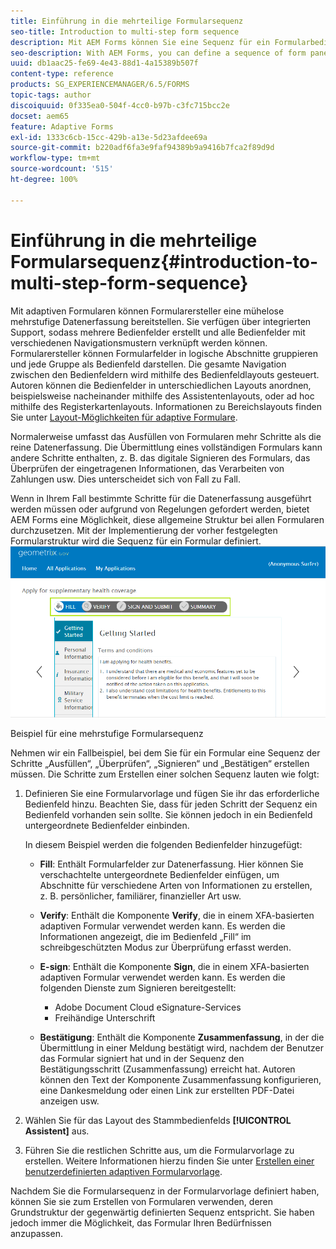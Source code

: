 ```yaml
---
title: Einführung in die mehrteilige Formularsequenz
seo-title: Introduction to multi-step form sequence
description: Mit AEM Forms können Sie eine Sequenz für ein Formularbedienfeld definieren, nach der Benutzer in einem adaptiven Formular navigieren und es ausfüllen sollen.
seo-description: With AEM Forms, you can define a sequence of form panel in which you want users to navigate and fill an adaptive form.
uuid: db1aac25-fe69-4e43-88d1-4a15389b507f
content-type: reference
products: SG_EXPERIENCEMANAGER/6.5/FORMS
topic-tags: author
discoiquuid: 0f335ea0-504f-4cc0-b97b-c3fc715bcc2e
docset: aem65
feature: Adaptive Forms
exl-id: 1333c6cb-15cc-429b-a13e-5d23afdee69a
source-git-commit: b220adf6fa3e9faf94389b9a9416b7fca2f89d9d
workflow-type: tm+mt
source-wordcount: '515'
ht-degree: 100%

---
```


# Einführung in die mehrteilige Formularsequenz{#introduction-to-multi-step-form-sequence}

Mit adaptiven Formularen können Formularersteller eine mühelose mehrstufige Datenerfassung bereitstellen. Sie verfügen über integrierten Support, sodass mehrere Bedienfelder erstellt und alle Bedienfelder mit verschiedenen Navigationsmustern verknüpft werden können. Formularersteller können Formularfelder in logische Abschnitte gruppieren und jede Gruppe als Bedienfeld darstellen. Die gesamte Navigation zwischen den Bedienfeldern wird mithilfe des Bedienfeldlayouts gesteuert. Autoren können die Bedienfelder in unterschiedlichen Layouts anordnen, beispielsweise nacheinander mithilfe des Assistentenlayouts, oder ad hoc mithilfe des Registerkartenlayouts. Informationen zu Bereichslayouts finden Sie unter [Layout-Möglichkeiten für adaptive Formulare](../../forms/using/layout-capabilities-adaptive-forms.md).

Normalerweise umfasst das Ausfüllen von Formularen mehr Schritte als die reine Datenerfassung. Die Übermittlung eines vollständigen Formulars kann andere Schritte enthalten, z. B. das digitale Signieren des Formulars, das Überprüfen der eingetragenen Informationen, das Verarbeiten von Zahlungen usw. Dies unterscheidet sich von Fall zu Fall.

Wenn in Ihrem Fall bestimmte Schritte für die Datenerfassung ausgeführt werden müssen oder aufgrund von Regelungen gefordert werden, bietet AEM Forms eine Möglichkeit, diese allgemeine Struktur bei allen Formularen durchzusetzen. Mit der Implementierung der vorher festgelegten Formularstruktur wird die Sequenz für ein Formular definiert. ![Beispiel für eine mehrstufige Formularsequenz](assets/formpipeline.png)

Beispiel für eine mehrstufige Formularsequenz

Nehmen wir ein Fallbeispiel, bei dem Sie für ein Formular eine Sequenz der Schritte „Ausfüllen“, „Überprüfen“, „Signieren“ und „Bestätigen“ erstellen müssen. Die Schritte zum Erstellen einer solchen Sequenz lauten wie folgt:

1. Definieren Sie eine Formularvorlage und fügen Sie ihr das erforderliche Bedienfeld hinzu. Beachten Sie, dass für jeden Schritt der Sequenz ein Bedienfeld vorhanden sein sollte. Sie können jedoch in ein Bedienfeld untergeordnete Bedienfelder einbinden.

   In diesem Beispiel werden die folgenden Bedienfelder hinzugefügt:

   * **Fill**: Enthält Formularfelder zur Datenerfassung. Hier können Sie verschachtelte untergeordnete Bedienfelder einfügen, um Abschnitte für verschiedene Arten von Informationen zu erstellen, z. B. persönlicher, familiärer, finanzieller Art usw.

   * **Verify**: Enthält die Komponente **Verify**, die in einem XFA-basierten adaptiven Formular verwendet werden kann. Es werden die Informationen angezeigt, die im Bedienfeld „Fill“ im schreibgeschützten Modus zur Überprüfung erfasst werden.

   * **E-sign**: Enthält die Komponente **Sign**, die in einem XFA-basierten adaptiven Formular verwendet werden kann. Es werden die folgenden Dienste zum Signieren bereitgestellt:

      * Adobe Document Cloud eSignature-Services
      * Freihändige Unterschrift
   * **Bestätigung**: Enthält die Komponente **Zusammenfassung**, in der die Übermittlung in einer Meldung bestätigt wird, nachdem der Benutzer das Formular signiert hat und in der Sequenz den Bestätigungsschritt (Zusammenfassung) erreicht hat. Autoren können den Text der Komponente Zusammenfassung konfigurieren, eine Dankesmeldung oder einen Link zur erstellten PDF-Datei anzeigen usw.


1. Wählen Sie für das Layout des Stammbedienfelds **[!UICONTROL Assistent]** aus.
1. Führen Sie die restlichen Schritte aus, um die Formularvorlage zu erstellen. Weitere Informationen hierzu finden Sie unter [Erstellen einer benutzerdefinierten adaptiven Formularvorlage](../../forms/using/custom-adaptive-forms-templates.md).

Nachdem Sie die Formularsequenz in der Formularvorlage definiert haben, können Sie sie zum Erstellen von Formularen verwenden, deren Grundstruktur der gegenwärtig definierten Sequenz entspricht. Sie haben jedoch immer die Möglichkeit, das Formular Ihren Bedürfnissen anzupassen.
